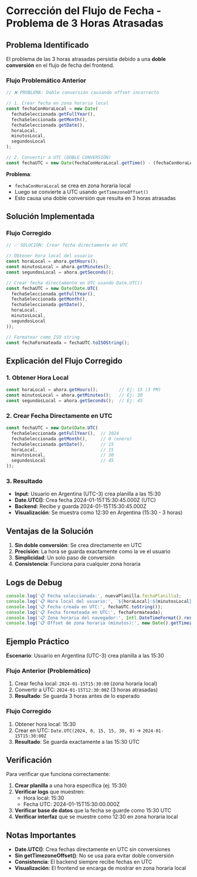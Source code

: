 # Corrección del Flujo de Fecha - Problema de 3 Horas Atrasadas

## Problema Identificado

El problema de las 3 horas atrasadas persistía debido a una **doble conversión** en el flujo de fecha del frontend.

### Flujo Problemático Anterior

```javascript
// ❌ PROBLEMA: Doble conversión causando offset incorrecto

// 1. Crear fecha en zona horaria local
const fechaConHoraLocal = new Date(
  fechaSeleccionada.getFullYear(),
  fechaSeleccionada.getMonth(),
  fechaSeleccionada.getDate(),
  horaLocal,
  minutosLocal,
  segundosLocal
);

// 2. Convertir a UTC (DOBLE CONVERSIÓN)
const fechaUTC = new Date(fechaConHoraLocal.getTime() - (fechaConHoraLocal.getTimezoneOffset() * 60000));
```

**Problema**: 
- `fechaConHoraLocal` se crea en zona horaria local
- Luego se convierte a UTC usando `getTimezoneOffset()`
- Esto causa una doble conversión que resulta en 3 horas atrasadas

## Solución Implementada

### Flujo Corregido

```javascript
// ✅ SOLUCIÓN: Crear fecha directamente en UTC

// Obtener hora local del usuario
const horaLocal = ahora.getHours();
const minutosLocal = ahora.getMinutes();
const segundosLocal = ahora.getSeconds();

// Crear fecha directamente en UTC usando Date.UTC()
const fechaUTC = new Date(Date.UTC(
  fechaSeleccionada.getFullYear(),
  fechaSeleccionada.getMonth(),
  fechaSeleccionada.getDate(),
  horaLocal,
  minutosLocal,
  segundosLocal
));

// Formatear como ISO string
const fechaFormateada = fechaUTC.toISOString();
```

## Explicación del Flujo Corregido

### 1. **Obtener Hora Local**
```javascript
const horaLocal = ahora.getHours();        // Ej: 15 (3 PM)
const minutosLocal = ahora.getMinutes();   // Ej: 30
const segundosLocal = ahora.getSeconds();  // Ej: 45
```

### 2. **Crear Fecha Directamente en UTC**
```javascript
const fechaUTC = new Date(Date.UTC(
  fechaSeleccionada.getFullYear(),  // 2024
  fechaSeleccionada.getMonth(),     // 0 (enero)
  fechaSeleccionada.getDate(),      // 15
  horaLocal,                        // 15
  minutosLocal,                     // 30
  segundosLocal                     // 45
));
```

### 3. **Resultado**
- **Input**: Usuario en Argentina (UTC-3) crea planilla a las 15:30
- **Date.UTC()**: Crea fecha 2024-01-15T15:30:45.000Z (UTC)
- **Backend**: Recibe y guarda 2024-01-15T15:30:45.000Z
- **Visualización**: Se muestra como 12:30 en Argentina (15:30 - 3 horas)

## Ventajas de la Solución

1. **Sin doble conversión**: Se crea directamente en UTC
2. **Precisión**: La hora se guarda exactamente como la ve el usuario
3. **Simplicidad**: Un solo paso de conversión
4. **Consistencia**: Funciona para cualquier zona horaria

## Logs de Debug

```javascript
console.log('📋 Fecha seleccionada:', nuevaPlanilla.fechaPlanilla);
console.log('📋 Hora local del usuario:', `${horaLocal}:${minutosLocal}:${segundosLocal}`);
console.log('📋 Fecha creada en UTC:', fechaUTC.toString());
console.log('📋 Fecha formateada en UTC:', fechaFormateada);
console.log('📋 Zona horaria del navegador:', Intl.DateTimeFormat().resolvedOptions().timeZone);
console.log('📋 Offset de zona horaria (minutos):', new Date().getTimezoneOffset());
```

## Ejemplo Práctico

**Escenario**: Usuario en Argentina (UTC-3) crea planilla a las 15:30

### Flujo Anterior (Problemático)
1. Crear fecha local: `2024-01-15T15:30:00` (zona horaria local)
2. Convertir a UTC: `2024-01-15T12:30:00Z` (3 horas atrasadas)
3. **Resultado**: Se guarda 3 horas antes de lo esperado

### Flujo Corregido
1. Obtener hora local: 15:30
2. Crear en UTC: `Date.UTC(2024, 0, 15, 15, 30, 0)` → `2024-01-15T15:30:00Z`
3. **Resultado**: Se guarda exactamente a las 15:30 UTC

## Verificación

Para verificar que funciona correctamente:

1. **Crear planilla** a una hora específica (ej: 15:30)
2. **Verificar logs** que muestren:
   - Hora local: 15:30
   - Fecha UTC: 2024-01-15T15:30:00.000Z
3. **Verificar base de datos** que la fecha se guarde como 15:30 UTC
4. **Verificar interfaz** que se muestre como 12:30 en zona horaria local

## Notas Importantes

- **Date.UTC()**: Crea fechas directamente en UTC sin conversiones
- **Sin getTimezoneOffset()**: No se usa para evitar doble conversión
- **Consistencia**: El backend siempre recibe fechas en UTC
- **Visualización**: El frontend se encarga de mostrar en zona horaria local


















